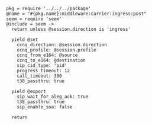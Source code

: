     pkg = require '../../../package'
    @name = "#{pkg.name}:middleware:carrier:ingress:post"
    seem = require 'seem'
    @include = seem ->
      return unless @session.direction is 'ingress'

      yield @set
        ccnq_direction: @session.direction
        ccnq_profile: @session.profile
        ccnq_from_e164: @source
        ccnq_to_e164: @destination
        sip_cid_type: 'pid'
        progress_timeout: 12
        call_timeout: 300
        t38_passthru: true

      yield @export
        sip_wait_for_aleg_ack: true
        t38_passthru: true
        sip_enable_soa: false

      return
